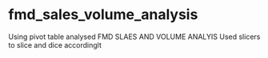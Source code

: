 # fmd_sales_volume_analysis
Using pivot table analysed FMD SLAES AND VOLUME ANALYIS
Used slicers to slice and dice accordinglt
